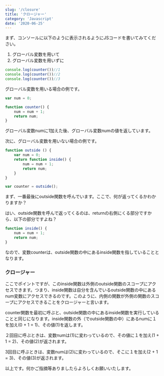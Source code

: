 ```yaml
---
slug: '/closure'
title: 'クロージャー'
category: 'Javascript'
date: '2020-06-25'
---
```


まず、コンソールに以下のように表示されるようにJSコードを書いてみてください。
1. グローバル変数を用いて
1. グローバル変数を用いずに

```javascript
console.log(counter())//1
console.log(counter())//2
console.log(counter())//3
```

グローバル変数を用いる場合の例です。
```javascript
var num = 0;

function counter() {
    num = num + 1;
    return num;
}
```
グローバル変数numに1加えた後、グローバル変数numの値を返しています。

次に、グローバル変数を用いない場合の例です。
```javascript
function outside () {
    var num = 0;
    return function inside() {
        num = num + 1;
        return num;
    }
}

var counter = outside();
```
まず、一番最後にoutside関数を呼んでいます。ここで、何が返ってくるかわかりますか？

はい、outside関数を呼んで返ってくるのは、returnの右側にくる部分ですから、以下の部分ですよね？
```javascript
function inside() {
    num = num + 1;
    return num;
}
```
なので、変数counterは、outside関数の中にあるinside関数を指していることとなります。

### クロージャー
ここでポイントですが、このinside関数は外側のoutside関数のスコープにアクセスできます。つまり、inside関数は自分を含んでいるoutside関数の中にあるnum変数にアクセスできるのです。このように、内側の関数が外側の関数のスコープにアクセスできることをクロージャーと言います。

counter関数を最初に呼ぶと、outside関数の中にあるinside関数を実行していることと同じになります。inside関数の外（でoutside関数の中）にあるnumに１を加え(0 + 1 = 1)、その値(1)を返します。

２回目に呼ぶときは、変数numは(1)に変わっているので、その値に１を加え(1 + 1 = 2)、その値(2)が返されます。

3回目に呼ぶときは、変数numは(2)に変わっているので、そこに１を加え(2 + 1 = 3)、その値(3)が返されます。

以上です。何かご指摘等ありましたらよろしくお願いいたします。

